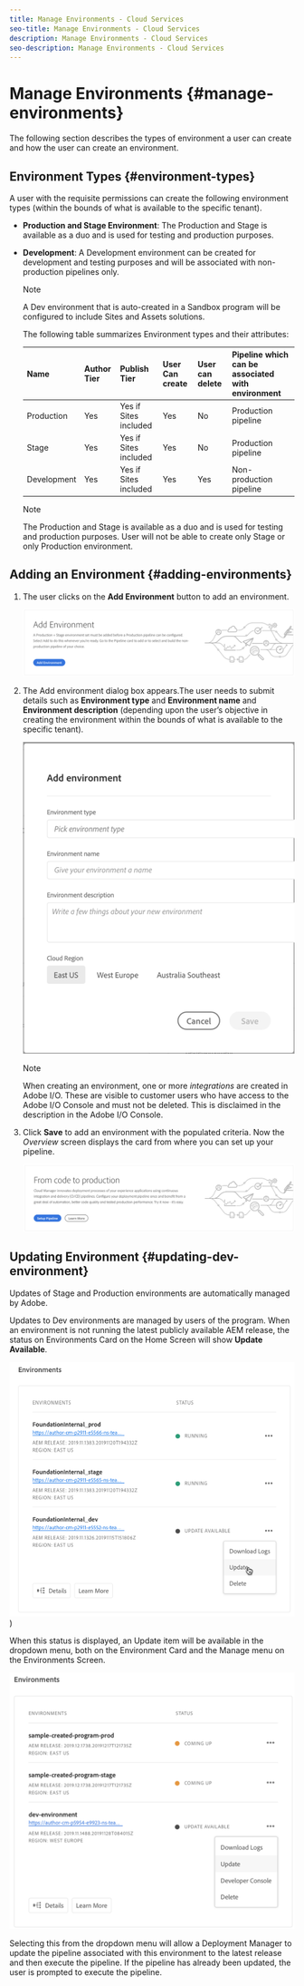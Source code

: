 ```yaml
---
title: Manage Environments - Cloud Services
seo-title: Manage Environments - Cloud Services
description: Manage Environments - Cloud Services
seo-description: Manage Environments - Cloud Services 
---
```


# Manage Environments {#manage-environments} 

The following section describes the types of environment a  user can create and how the user can create an environment.

## Environment Types {#environment-types}

A user with the requisite permissions can create the following environment types (within the bounds of what is available to the specific tenant). 

* **Production and Stage Environment**: 
The Production and Stage is available as a duo and is used for testing and production purposes.  

* **Development**: A Development environment can be created for development and testing purposes and will be associated with non-production pipelines only.

  >[!NOTE]
  >A Dev environment that is auto-created in a Sandbox program will be configured to include Sites and Assets solutions.
   
  The following table summarizes Environment types and their attributes:

   |Name|Author Tier|Publish Tier|User Can create| User can delete|Pipeline which can be associated with environment|
   |--- |--- |--- |--- |---|---|
   |Production |Yes |Yes if Sites included |Yes |No|Production pipeline|
   |Stage |Yes |Yes if Sites included |Yes |No|Production pipeline|
   |Development |Yes |Yes if Sites included |Yes |Yes|Non-production pipeline|

   >[!NOTE]
   >The Production and Stage is available as a duo and is used for testing and production purposes.  User will not be able to create only Stage or only Production environment.

## Adding an Environment {#adding-environments}


1. The user clicks on the **Add Environment** button to add an environment.

   ![](assets/add-environment.png)

1. The Add environment dialog box appears.The user needs to submit details such as **Environment type** and **Environment name** and **Environment description** (depending upon the user’s objective in creating the environment within the bounds of what is available to the specific tenant).

   ![](assets/add-environment2.png)

   >[!NOTE]
   >When creating an environment, one or more *integrations* are created in Adobe I/O. These are visible to customer users who have access to the Adobe I/O Console and must not be deleted. This is disclaimed in the description in the Adobe I/O Console.

1. Click **Save** to add an environment with the populated criteria.  Now the *Overview* screen  displays the card from where you can set up  your pipeline.

   ![](assets/add-environment3.png)


## Updating Environment {#updating-dev-environment}

Updates of Stage and Production environments are automatically managed by Adobe. 

Updates to Dev environments are managed by users of the program. When an environment is not running the latest publicly available AEM release, the status on Environments Card on the Home Screen will show **Update Available**.

![](assets/manage-environments2.png)
)

When this status is displayed, an Update item will be available in the dropdown menu, both on the Environment Card and the Manage menu on the Environments Screen.

![](assets/add-environment4.png)

Selecting this from the dropdown menu will allow a Deployment Manager to update the pipeline associated with this environment to the latest release and then execute the pipeline. If the pipeline has already been updated, the user is prompted to execute the pipeline.
